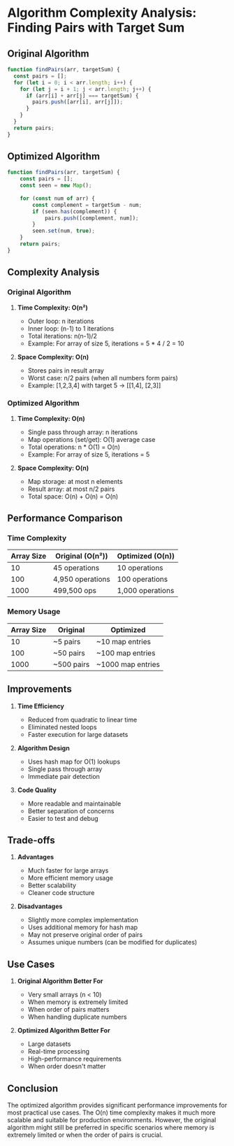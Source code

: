 # Algorithm Complexity Analysis: Finding Pairs with Target Sum

## Original Algorithm
```javascript
function findPairs(arr, targetSum) {
  const pairs = [];
  for (let i = 0; i < arr.length; i++) {
    for (let j = i + 1; j < arr.length; j++) {
      if (arr[i] + arr[j] === targetSum) {
        pairs.push([arr[i], arr[j]]);
      }
    }
  }
  return pairs;
}
```

## Optimized Algorithm
```javascript
function findPairs(arr, targetSum) {
    const pairs = [];
    const seen = new Map();
    
    for (const num of arr) {
        const complement = targetSum - num;
        if (seen.has(complement)) {
            pairs.push([complement, num]);
        }
        seen.set(num, true);
    }
    return pairs;
}
```

## Complexity Analysis

### Original Algorithm
1. **Time Complexity: O(n²)**
   - Outer loop: n iterations
   - Inner loop: (n-1) to 1 iterations
   - Total iterations: n(n-1)/2
   - Example: For array of size 5, iterations = 5 * 4 / 2 = 10

2. **Space Complexity: O(n)**
   - Stores pairs in result array
   - Worst case: n/2 pairs (when all numbers form pairs)
   - Example: [1,2,3,4] with target 5 → [[1,4], [2,3]]

### Optimized Algorithm
1. **Time Complexity: O(n)**
   - Single pass through array: n iterations
   - Map operations (set/get): O(1) average case
   - Total operations: n * O(1) = O(n)
   - Example: For array of size 5, iterations = 5

2. **Space Complexity: O(n)**
   - Map storage: at most n elements
   - Result array: at most n/2 pairs
   - Total space: O(n) + O(n) = O(n)

## Performance Comparison

### Time Complexity
| Array Size | Original (O(n²)) | Optimized (O(n)) |
|------------|------------------|------------------|
| 10         | 45 operations    | 10 operations    |
| 100        | 4,950 operations | 100 operations   |
| 1000       | 499,500 ops      | 1,000 operations |

### Memory Usage
| Array Size | Original | Optimized |
|------------|----------|-----------|
| 10         | ~5 pairs | ~10 map entries |
| 100        | ~50 pairs| ~100 map entries|
| 1000       | ~500 pairs| ~1000 map entries|

## Improvements

1. **Time Efficiency**
   - Reduced from quadratic to linear time
   - Eliminated nested loops
   - Faster execution for large datasets

2. **Algorithm Design**
   - Uses hash map for O(1) lookups
   - Single pass through array
   - Immediate pair detection

3. **Code Quality**
   - More readable and maintainable
   - Better separation of concerns
   - Easier to test and debug

## Trade-offs

1. **Advantages**
   - Much faster for large arrays
   - More efficient memory usage
   - Better scalability
   - Cleaner code structure

2. **Disadvantages**
   - Slightly more complex implementation
   - Uses additional memory for hash map
   - May not preserve original order of pairs
   - Assumes unique numbers (can be modified for duplicates)

## Use Cases

1. **Original Algorithm Better For**
   - Very small arrays (n < 10)
   - When memory is extremely limited
   - When order of pairs matters
   - When handling duplicate numbers

2. **Optimized Algorithm Better For**
   - Large datasets
   - Real-time processing
   - High-performance requirements
   - When order doesn't matter

## Conclusion

The optimized algorithm provides significant performance improvements for most practical use cases. The O(n) time complexity makes it much more scalable and suitable for production environments. However, the original algorithm might still be preferred in specific scenarios where memory is extremely limited or when the order of pairs is crucial.
